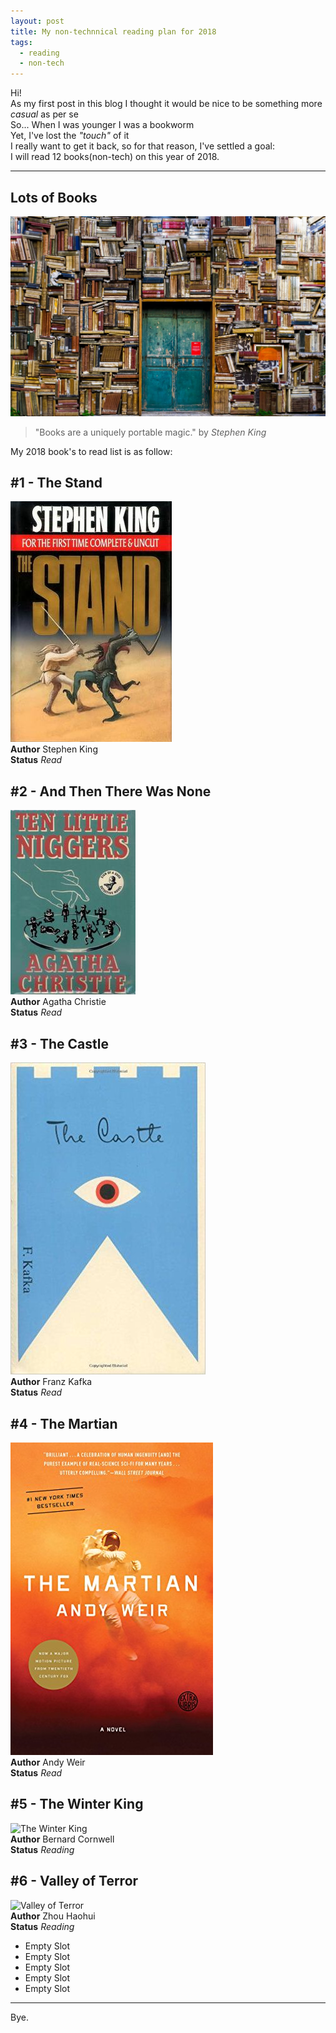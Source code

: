 ```yaml
---
layout: post
title: My non-technnical reading plan for 2018
tags:
  - reading 
  - non-tech
---
```

Hi!   
As my first post in this blog I thought it would be nice to be something more _casual_ as per se      
So... When I was younger I was a bookworm    
Yet, I've lost the _"touch"_ of it   
I really want to get it back, so for that reason, I've settled a goal:   
I will read 12 books(non-tech) on this year of 2018.    

---
## Lots of Books     
![lots of books](../images/post_1/books.jpg)     

> "Books are a uniquely portable magic." by *Stephen King*     

My 2018 book's to read list is as follow:

## #1 - The Stand
![The Stand](../images/post_1/stand.jpg)    
**Author** Stephen King     
**Status** _Read_     

## #2 - And Then There Was None     
![and then there was none](../images/post_1/none.jpg)     
**Author** Agatha Christie      
**Status** _Read_  

## #3 - The Castle     
![The Castle](../images/post_1/castle.jpg)     
**Author** Franz Kafka           
**Status** _Read_    

## #4 - The Martian   
![The Martian](../images/post_1/martian.jpg)      
**Author** Andy Weir    
**Status** _Read_   

## #5 - The Winter King   
![The Winter King](https://en.wikipedia.org/wiki/The_Winter_King_(novel)#/media/File:TheWinterKing.jpg "The Winter King")        
**Author** Bernard Cornwell      
**Status** _Reading_     

## #6 - Valley of Terror   
![Valley of Terror](https://images-na.ssl-images-amazon.com/images/I/417NdFClNDL._SX332_BO1,204,203,200_.jpg "Valley of Terror")        
**Author** Zhou Haohui         
**Status** _Reading_    

- Empty Slot
- Empty Slot
- Empty Slot
- Empty Slot
- Empty Slot    

---
Bye.
